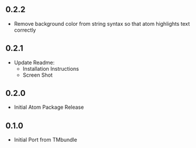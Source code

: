 ## 0.2.2
- Remove background color from string syntax so that atom highlights text correctly

## 0.2.1
- Update Readme:
  - Installation Instructions
  - Screen Shot

## 0.2.0
- Initial Atom Package Release

## 0.1.0
- Initial Port from TMbundle
